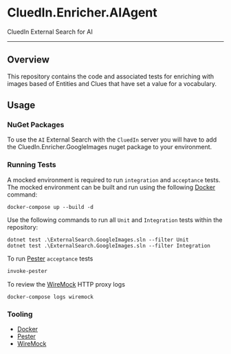 # CluedIn.Enricher.AIAgent

CluedIn External Search for AI

------

## Overview

This repository contains the code and associated tests for enriching with images based of Entities and Clues that have set a value for a vocabulary. 

## Usage

### NuGet Packages

To use the `AI` External Search with the `CluedIn` server you will have to add the CluedIn.Enricher.GoogleImages nuget package to your environment.

### Running Tests

A mocked environment is required to run `integration` and `acceptance` tests. The mocked environment can be built and run using the following [Docker](https://www.docker.com/) command:

```Shell
docker-compose up --build -d
```

Use the following commands to run all `Unit` and `Integration` tests within the repository:

```Shell
dotnet test .\ExternalSearch.GoogleImages.sln --filter Unit
dotnet test .\ExternalSearch.GoogleImages.sln --filter Integration
```

To run [Pester](https://github.com/pester/Pester) `acceptance` tests

```PowerShell
invoke-pester
```

To review the [WireMock](http://wiremock.org/) HTTP proxy logs

```Shell
docker-compose logs wiremock
```

### Tooling

- [Docker](https://www.docker.com/)
- [Pester](https://github.com/pester/Pester)
- [WireMock](http://wiremock.org/)
